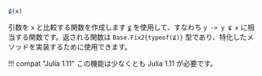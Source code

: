```julia
⊈(x)
```

引数を `x` と比較する関数を作成します [`⊈`](@ref) を使用して、すなわち `y -> y ⊈ x` に相当する関数です。返される関数は `Base.Fix2{typeof(⊈)}` 型であり、特化したメソッドを実装するために使用できます。

!!! compat "Julia 1.11"
    この機能は少なくとも Julia 1.11 が必要です。

